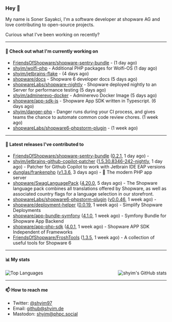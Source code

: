 ### Hey 👋

My name is Soner Sayakci, I'm a software developer at shopware AG and love contributing to open-source projects.

Curious what I've been working on recently?

---

#### 👷 Check out what I'm currently working on

- [FriendsOfShopware/shopware-sentry-bundle](https://github.com/FriendsOfShopware/shopware-sentry-bundle) -  (1 day ago)
- [shyim/wolfi-php](https://github.com/shyim/wolfi-php) - Additional PHP packages for Wolfi-OS (1 day ago)
- [shyim/jetbrains-flake](https://github.com/shyim/jetbrains-flake) -  (4 days ago)
- [shopware/docs](https://github.com/shopware/docs) - Shopware 6 developer docs (5 days ago)
- [shopwareLabs/shopware-nightly](https://github.com/shopwareLabs/shopware-nightly) - Shopware deployed nightly to an Server for performance testing (5 days ago)
- [shyim/adminerevo-docker](https://github.com/shyim/adminerevo-docker) - Adminerevo Docker Image (5 days ago)
- [shopware/app-sdk-js](https://github.com/shopware/app-sdk-js) - Shopware App SDK written in Typescript. (6 days ago)
- [shyim/danger-php](https://github.com/shyim/danger-php) - Danger runs during your CI process, and gives teams the chance to automate common code review chores. (1 week ago)
- [shopwareLabs/shopware6-phpstorm-plugin](https://github.com/shopwareLabs/shopware6-phpstorm-plugin) -  (1 week ago)

---

#### 🔭 Latest releases I've contributed to

- [FriendsOfShopware/shopware-sentry-bundle](https://github.com/FriendsOfShopware/shopware-sentry-bundle) ([0.2.1](https://github.com/FriendsOfShopware/shopware-sentry-bundle/releases/tag/0.2.1), 1 day ago) - 
- [shyim/jetbrains-github-copilot-patcher](https://github.com/shyim/jetbrains-github-copilot-patcher) ([1.5.30.8346-242-nightly](https://github.com/shyim/jetbrains-github-copilot-patcher/releases/tag/1.5.30.8346-242-nightly), 1 day ago) - Patcher for Github Copilot to work with Jetbrain IDE EAP versions
- [dunglas/frankenphp](https://github.com/dunglas/frankenphp) ([v1.3.6](https://github.com/dunglas/frankenphp/releases/tag/v1.3.6), 3 days ago) - 🧟 The modern PHP app server
- [shopware/SwagLanguagePack](https://github.com/shopware/SwagLanguagePack) ([4.20.0](https://github.com/shopware/SwagLanguagePack/releases/tag/4.20.0), 5 days ago) - The Shopware language pack combines all translations offered by Shopware, as well as associated country flags for a language selection in our storefront.
- [shopwareLabs/shopware6-phpstorm-plugin](https://github.com/shopwareLabs/shopware6-phpstorm-plugin) ([v0.0.46](https://github.com/shopwareLabs/shopware6-phpstorm-plugin/releases/tag/v0.0.46), 1 week ago) - 
- [shopware/deployment-helper](https://github.com/shopware/deployment-helper) ([0.0.19](https://github.com/shopware/deployment-helper/releases/tag/0.0.19), 1 week ago) - Simplify Shopware Deployments
- [shopware/app-bundle-symfony](https://github.com/shopware/app-bundle-symfony) ([4.1.0](https://github.com/shopware/app-bundle-symfony/releases/tag/4.1.0), 1 week ago) - Symfony Bundle for Shopware App Backend
- [shopware/app-php-sdk](https://github.com/shopware/app-php-sdk) ([4.0.1](https://github.com/shopware/app-php-sdk/releases/tag/4.0.1), 1 week ago) - Shopware APP SDK Independent of Frameworks
- [FriendsOfShopware/FroshTools](https://github.com/FriendsOfShopware/FroshTools) ([1.3.5](https://github.com/FriendsOfShopware/FroshTools/releases/tag/1.3.5), 1 week ago) - A collection of useful tools for Shopware 6

---

#### 📊 My stats

<img align="right" alt="shyim's GitHub stats" src="https://github-readme-stats.vercel.app/api?username=shyim&count_private=1&show_icons=true&" />

![Top Languages](https://github-readme-stats.vercel.app/api/top-langs/?username=shyim)

---

#### 📫 How to reach me

- Twitter: [@shyim97](https://twitter.com/shyim97)
- Email: [github@shyim.de](mailto://github@shyim.de)
- Mastodon: <a rel="me" href="https://phpc.social/@shyim">shyim@phpc.social</a>
